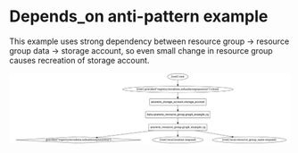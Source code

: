 # Depends_on anti-pattern example

This example uses strong dependency between resource group -> resource group data -> storage account, so even small change in resource group causes recreation of storage account.

![terraform graph](./graph.png "terraform graph")
